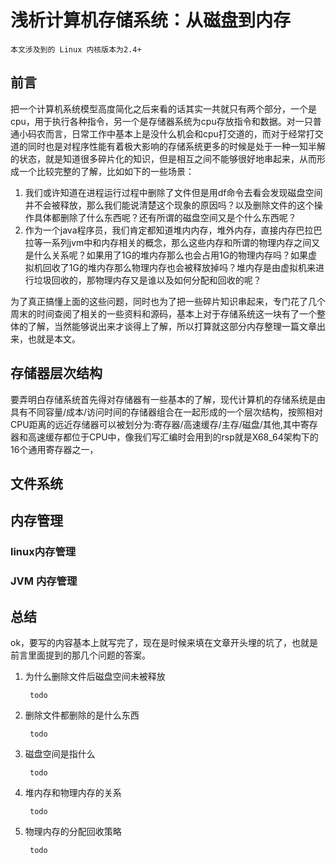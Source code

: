 # 浅析计算机存储系统：从磁盘到内存

    本文涉及到的 Linux 内核版本为2.4+

## 前言

把一个计算机系统模型高度简化之后来看的话其实一共就只有两个部分，一个是cpu，用于执行各种指令，另一个是存储器系统为cpu存放指令和数据。对一只普通小码农而言，日常工作中基本上是没什么机会和cpu打交道的，而对于经常打交道的同时也是对程序性能有着极大影响的存储系统更多的时候是处于一种一知半解的状态，就是知道很多碎片化的知识，但是相互之间不能够很好地串起来，从而形成一个比较完整的了解，比如如下的一些场景：

1. 我们或许知道在进程运行过程中删除了文件但是用df命令去看会发现磁盘空间并不会被释放，那么我们能说清楚这个现象的原因吗？以及删除文件的这个操作具体都删除了什么东西呢？还有所谓的磁盘空间又是个什么东西呢？
2. 作为一个java程序员，我们肯定都知道堆内内存，堆外内存，直接内存巴拉巴拉等一系列jvm中和内存相关的概念，那么这些内存和所谓的物理内存之间又是什么关系呢？如果用了1G的堆内存那么也会占用1G的物理内存吗？如果虚拟机回收了1G的堆内存那么物理内存也会被释放掉吗？堆内存是由虚拟机来进行垃圾回收的，那物理内存又是谁以及如何分配和回收的呢？

为了真正搞懂上面的这些问题，同时也为了把一些碎片知识串起来，专门花了几个周末的时间查阅了相关的一些资料和源码，基本上对于存储系统这一块有了一个整体的了解，当然能够说出来才谈得上了解，所以打算就这部分内存整理一篇文章出来，也就是本文。

## 存储器层次结构

要弄明白存储系统首先得对存储器有一些基本的了解，现代计算机的存储系统是由具有不同容量/成本/访问时间的存储器组合在一起形成的一个层次结构，按照相对CPU距离的远近存储器可以被划分为:寄存器/高速缓存/主存/磁盘/其他,其中寄存器和高速缓存都位于CPU中，像我们写汇编时会用到的rsp就是X68_64架构下的16个通用寄存器之一，

## 文件系统


## 内存管理
### linux内存管理
### JVM 内存管理

## 总结

ok，要写的内容基本上就写完了，现在是时候来填在文章开头埋的坑了，也就是前言里面提到的那几个问题的答案。

1. 为什么删除文件后磁盘空间未被释放

        todo
2. 删除文件都删除的是什么东西

        todo
3. 磁盘空间是指什么
        
        todo

4. 堆内存和物理内存的关系

        todo
5. 物理内存的分配回收策略

        todo